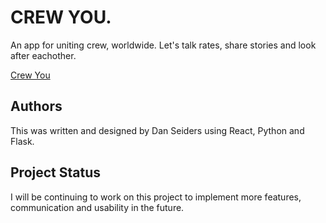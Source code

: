# CREW YOU. 

An app for uniting crew, worldwide. Let's talk rates, share stories and look after eachother.

[Crew You](https://main.d1tgaf2znj9a79.amplifyapp.com/)
## Authors
This was written and designed by Dan Seiders using React, Python and Flask.

## Project Status
I will be continuing to work on this project to implement more features, communication and usability in the future. 